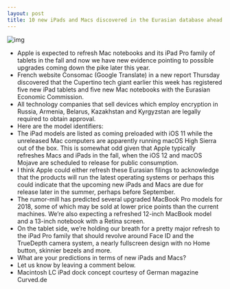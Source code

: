 ```yaml
---
layout: post
title: 10 new iPads and Macs discovered in the Eurasian database ahead of possible refreshes
---
```

![img](http://media.idownloadblog.com/wp-content/uploads/2016/05/iPad-Pro-Macinoths-LC-dock-concept-Curved-image-007.jpeg)
* Apple is expected to refresh Mac notebooks and its iPad Pro family of tablets in the fall and now we have new evidence pointing to possible upgrades coming down the pike later this year.
* French website Consomac (Google Translate) in a new report Thursday discovered that the Cupertino tech giant earlier this week has registered five new iPad tablets and five new Mac notebooks with the Eurasian Economic Commission.
* All technology companies that sell devices which employ encryption in Russia, Armenia, Belarus, Kazakhstan and Kyrgyzstan are legally required to obtain approval.
* Here are the model identifiers:
* The iPad models are listed as coming preloaded with iOS 11 while the unreleased Mac computers are apparently running macOS High Sierra out of the box. This is somewhat odd given that Apple typically refreshes Macs and iPads in the fall, when the iOS 12 and macOS Mojave are scheduled to release for public consumption.
* I think Apple could either refresh these Eurasian filings to acknowledge that the products will run the latest operating systems or perhaps this could indicate that the upcoming new iPads and Macs are due for release later in the summer, perhaps before September.
* The rumor-mill has predicted several upgraded MacBook Pro models for 2018, some of which may be sold at lower price points than the current machines. We’re also expecting a refreshed 12-inch MacBook model and a 13-inch notebook with a Retina screen.
* On the tablet side, we’re holding our breath for a pretty major refresh to the iPad Pro family that should revolve around Face ID and the TrueDepth camera system, a nearly fullscreen design with no Home button, skinnier bezels and more.
* What are your predictions in terms of new iPads and Macs?
* Let us know by leaving a comment below.
* Macintosh LC iPad dock concept courtesy of German magazine Curved.de

